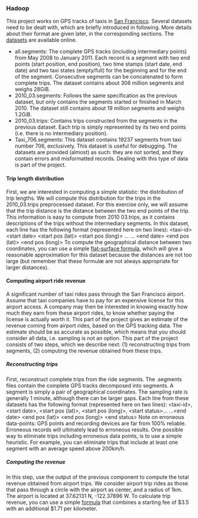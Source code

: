 ### Hadoop
This project works on GPS tracks of taxis in [San Francisco][1]. Several datasets need to be dealt with, which are briefly introduced in following. More details about their format are given later, in the corresponding sections. The [datasets][2] are available online. 
- all.segments: The complete GPS tracks (including intermediary points) from May 2008 to January 2011. Each record is a segment with two end points (start position, end position), two time stamps (start date, end date) and two taxi states (empty/full) for the beginning and for the end of the segment. Consecutive segments can be concatenated to form complete trips. The dataset contains about 306 million segments and weighs 28GiB.
- 2010\_03.segments: Follows the same specification as the previous dataset, but only contains the segments started or finished in March 2010. The dataset still contains about 19 million segments and weighs 1.2GiB.
- 2010\_03.trips: Contains trips constructed from the segments in the previous dataset. Each trip is simply represented by its two end points (i.e. there is no intermediary position).
- Taxi\_706.segments: This dataset contains 19237 segments from taxi number 706, exclusively. This dataset is useful for debugging. 
The datasets are provided (almost) as such: they are not sorted, and they contain errors and misformatted records. Dealing with this type of data is part of the project. 
#### Trip length distribution
First, we are interested in computing a simple statistic: the distribution of trip lengths. We will compute this distribution for the trips in the 2010\_03.trips preprocessed dataset. 
For this exercise only, we will assume that the trip distance is the distance between the two end points of the trip. This information is easy to compute from 2010 03.trips, as it contains descriptions of the trips without the intermediary segments. In this dataset, each line has the following format (represented here on two lines): 
\<taxi-id\> \<start date\> \<start pos (lat)\> \<start pos (long)\> …
… \<end date\> \<end pos (lat)\> \<end pos (long)\>
To compute the geographical distance between two coordinates, you can use a simple [flat-surface formula][3], which will give a reasonable approximation for this dataset because the distances are not too large (but remember that these formulæ are not always appropriate for larger distances).
#### Computing airport ride revenue
A significant number of taxi rides pass through the San Francisco airport. Assume that taxi companies have to pay for an expensive license for this airport access. A company may then be interested in knowing exactly how much they earn from these airport rides, to know whether paying the license is actually worth it. 
This part of the project gives an estimate of the revenue coming from airport rides, based on the GPS tracking data. The estimate should be as accurate as possible, which means that you should consider all data, i.e. sampling is not an option. 
This part of the project consists of two steps, which we describe next: (1) reconstructing trips from segments, (2) computing the revenue obtained from these trips. 
##### Reconstructing trips
First, reconstruct complete trips from the ride segments. The .segments files contain the complete GPS tracks decomposed into segments. A segment is simply a pair of geographical coordinates. 
The sampling rate is generally 1 minute, although there can be larger gaps. Each line from these datasets has the following format (represented here on two lines): 
\<taxi-id\>, \<start date\>, \<start pos (lat)\>, \<start pos (long)\>, \<start status\>... 
...\<end date\> \<end pos (lat)\> \<end pos (long)\> \<end status\> 
Note on erroneous data-points: GPS points and recording devices are far from 100% reliable. Erroneous records will ultimately lead to erroneous results. One possible way to eliminate trips including erroneous data points, is to use a simple heuristic. For example, you can eliminate trips that include at least one segment with an average speed above 200km/h. 
##### Computing the revenue
In this step, use the output of the previous component to compute the total revenue obtained from airport trips. We consider airport trip rides as those that pass through a circle with the airport as center, and a radius of 1km. The airport is located at 37.62131 N, -122.37896 W. To calculate trip revenue, you can use a simple [formula][4] that combines a starting fee of $3.5 with an additional $1.71 per kilometer. 





[1]:	http://stamen.com/work/cabspotting/ "San Francisco"
[2]:	https://people.cs.kuleuven.be/~toon.vancraenendonck/bdap_files/ "datasets"
[3]:	https://en.wikipedia.org/wiki/Geographical_distance
[4]:	http://www.numbeo.com/taxi-fare/city%20result.jsp?country=United+States&city=San+Francisco%2C+CA